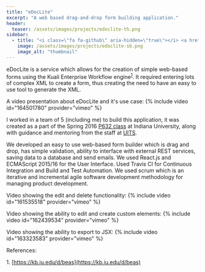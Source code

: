 ```yaml
---
title: "eDocLite"
excerpt: "A web based drag-and-drop form building application."
header:
  teaser: /assets/images/projects/edoclite-th.png
sidebar:
  - title: "<i class=\"fa fa-github\" aria-hidden=\"true\"></i> <a href=\"https://github.com/p632-sp-2016/eDocLite\">GitHub Repo</a>"
    image: /assets/images/projects/edoclite-sb.png
    image_alt: "thumbnail"
---
```

eDocLite is a service which allows for the creation of simple web-based forms using the Kuali Enterprise Workflow engine<sup>[1](#1)</sup>. It required entering lots of complex XML to create a form, thus creating the need to have an easy to use tool to generate the XML.

A video presentation about eDocLite and it's use case:
{% include video id="164501780" provider="vimeo" %}

I worked in a team of 5 (including me) to build this application, it was created as a part of the Spring 2016 [P632 class](https://www.sice.indiana.edu/graduate/courses/index.html?number=p632&department=csci) at Indiana University, along with guidance and mentoring from the staff at [UITS](https://uits.iu.edu).

We developed an easy to use web-based form builder which is drag and drop, has simple validation, ability to interface with external REST services, saving data to a database and send emails. We used React.js and ECMAScript 2015/16 for the User Interface. Used Travis CI for Continuous Integration and Build and Test Automation. We used scrum which is an iterative and incremental agile software development methodology for managing product development.

Video showing the edit and delete functionality:
{% include video id="161535518" provider="vimeo" %}

Video showing the ability to edit and create custom elements:
{% include video id="162439534" provider="vimeo" %}

Video showing the ability to export to JSX:
{% include video id="163323583" provider="vimeo" %}

References:

<a name="1">1.</a> [https://kb.iu.edu/d/beas](https://kb.iu.edu/d/beas)